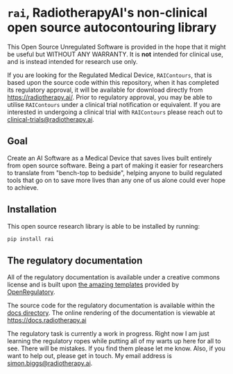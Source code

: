 # `rai`, RadiotherapyAI's non-clinical open source autocontouring library

This Open Source Unregulated Software is provided in the hope that it might be
useful but WITHOUT ANY WARRANTY. It is **not** intended for clinical use, and
is instead intended for research use only.

If you are looking for the Regulated Medical Device, `RAIContours`, that is
based upon the source code within this repository, when it has completed its
regulatory approval, it will be available for download directly from
<https://radiotherapy.ai/>. Prior to regulatory approval, you may be able to
utilise `RAIContours` under a clinical trial notification or equivalent. If you
are interested in undergoing a clinical trial with `RAIContours` please reach
out to <clinical-trials@radiotherapy.ai>.

## Goal

Create an AI Software as a Medical Device that saves lives built entirely from
open source software. Being a part of making it easier for researchers to
translate from "bench-top to bedside", helping anyone to build regulated tools
that go on to save more lives than any one of us alone could ever hope to
achieve.

## Installation

This open source research library is able to be installed by running:

```bash
pip install rai
```

## The regulatory documentation

All of the regulatory documentation is available under a creative commons
license and is built upon
[the amazing templates](https://openregulatory.com/templates/)
provided by [OpenRegulatory](https://openregulatory.com/).

The source code for the regulatory documentation is available within the
[docs directory](./docs). The online rendering of the documentation is viewable
at <https://docs.radiotherapy.ai>

The regulatory task is currently a work in progress. Right now I am just
learning the regulatory ropes while putting all of my warts up here for all to
see. There will be mistakes. If you find them please let me know. Also, if you
want to help out, please get in touch. My email address is
simon.biggs@radiotherapy.ai.
